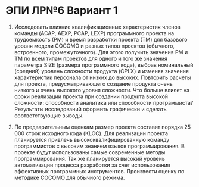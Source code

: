 # ЭПИ ЛР№6 Вариант 1

1. Исследовать влияние квалификационных характеристик членов 
команды (ACAP, AEXP, PCAP, LEXP) программного проекта на 
трудоемкость (РМ) и время разработки проекта (ТМ) для базового
уровня модели COCOMO и разных типов проектов (обычного, 
встроенного, промежуточного). Для этого получить значения PM и ТМ 
по всем типам проектов для одного и того же значения параметра SIZE
(размера программного кода), выбрав номинальный (средний) уровень 
сложности продукта (CPLX) и изменяя значения характеристик 
персонала от низких до высоких. Повторить расчеты для проекта, 
предусматривающего создание продукта очень низкого и очень 
высокого уровня сложности. Что больше влияет на сроки реализации 
проекта при создании продукта высокой сложности: способности 
аналитика или способности программиста? Результаты исследований 
оформить графически и сделать соответствующие выводы.

2. По предварительным оценкам размер проекта составит порядка 25 000 
строк исходного кода (KLOC). Для реализации проекта планируется 
привлечь высококвалифицированную команду программистов с 
высоким знанием языков программирования. В проекте будут 
использованы самые современные методы программирования. Так же
планируется высокий уровень автоматизации процесса разработки за 
счет использования эффективных программных инструментов. 
Произвести оценку по методике COCOMO для обычного режима.
